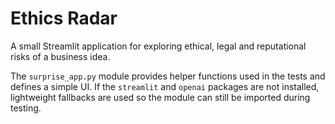 # Ethics Radar

A small Streamlit application for exploring ethical, legal and reputational risks of a business idea.

The `surprise_app.py` module provides helper functions used in the tests and defines a simple UI. If the `streamlit` and `openai` packages are not installed, lightweight fallbacks are used so the module can still be imported during testing.
